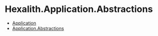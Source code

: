# Hexalith.Application.Abstractions

* [Application](Hexalith.Application/README.md)
* [Application.Abstractions](Hexalith.Application.Abstractions/README.md)
